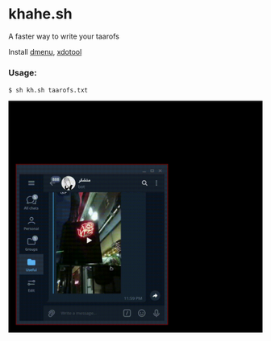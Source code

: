 # khahe.sh
A faster way to write your taarofs

Install [dmenu](https://tools.suckless.org/dmenu/), [xdotool](https://github.com/jordansissel/xdotool)
### Usage:
```console
$ sh kh.sh taarofs.txt
```
![khsh](./demo.gif)

